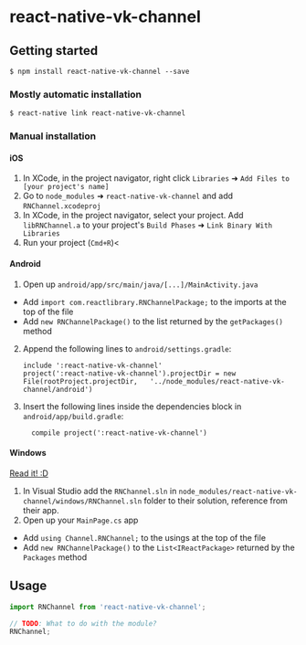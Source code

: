 
# react-native-vk-channel

## Getting started

`$ npm install react-native-vk-channel --save`

### Mostly automatic installation

`$ react-native link react-native-vk-channel`

### Manual installation


#### iOS

1. In XCode, in the project navigator, right click `Libraries` ➜ `Add Files to [your project's name]`
2. Go to `node_modules` ➜ `react-native-vk-channel` and add `RNChannel.xcodeproj`
3. In XCode, in the project navigator, select your project. Add `libRNChannel.a` to your project's `Build Phases` ➜ `Link Binary With Libraries`
4. Run your project (`Cmd+R`)<

#### Android

1. Open up `android/app/src/main/java/[...]/MainActivity.java`
  - Add `import com.reactlibrary.RNChannelPackage;` to the imports at the top of the file
  - Add `new RNChannelPackage()` to the list returned by the `getPackages()` method
2. Append the following lines to `android/settings.gradle`:
  	```
  	include ':react-native-vk-channel'
  	project(':react-native-vk-channel').projectDir = new File(rootProject.projectDir, 	'../node_modules/react-native-vk-channel/android')
  	```
3. Insert the following lines inside the dependencies block in `android/app/build.gradle`:
  	```
      compile project(':react-native-vk-channel')
  	```

#### Windows
[Read it! :D](https://github.com/ReactWindows/react-native)

1. In Visual Studio add the `RNChannel.sln` in `node_modules/react-native-vk-channel/windows/RNChannel.sln` folder to their solution, reference from their app.
2. Open up your `MainPage.cs` app
  - Add `using Channel.RNChannel;` to the usings at the top of the file
  - Add `new RNChannelPackage()` to the `List<IReactPackage>` returned by the `Packages` method


## Usage
```javascript
import RNChannel from 'react-native-vk-channel';

// TODO: What to do with the module?
RNChannel;
```
